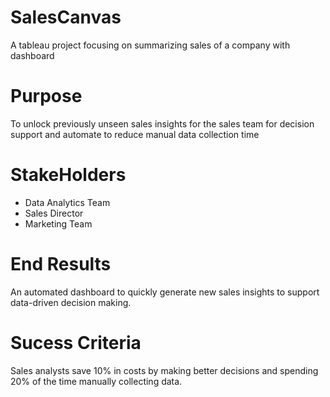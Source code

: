 # SalesCanvas
A tableau project focusing on summarizing sales of a company with dashboard

# Purpose
To unlock previously unseen sales insights for the sales team for decision support and automate to reduce manual data collection time

# StakeHolders
+ Data Analytics Team
+ Sales Director
+ Marketing Team

# End Results
An automated dashboard to quickly generate new sales insights to support data-driven decision making.

# Sucess Criteria
Sales analysts save 10% in costs by making better decisions and spending 20% ​​of the time manually collecting data.

